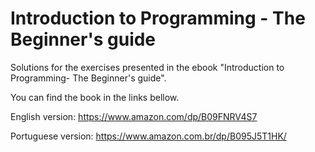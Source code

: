 # Introduction to Programming - The Beginner's guide

Solutions for the exercises presented in the ebook "Introduction to Programming- The Beginner's guide".

You can find the book in the links bellow.

English version:
https://www.amazon.com/dp/B09FNRV4S7

Portuguese version:
https://www.amazon.com.br/dp/B095J5T1HK/
